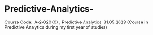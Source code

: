# Predictive-Analytics-
Course Code: IA‑2‑020 (0) , Predictive Analytics, 31.05.2023 (Course in Predictive Analytics during my first year of studies)
